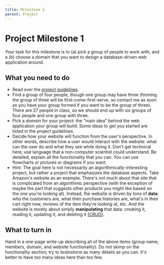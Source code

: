 ```yaml
---
title: Milestone 1
parent: Project
---
```


# Project Milestone 1

Your task for this milestone is to (a) pick a group of people to work with, and a (b) choose a domain that you want to design a database-driven web application around.

## What you need to do

-   Read over the  [project guidelines](index.md).
-   Find a group of four people, though one group may have three (forming the group of three will be first-come-first-serve, so contact me as soon as you have your group formed if you want to be the group of three). There are 27 people in class, so we should end up with six groups of four people and one group with three.
-   Pick a  _domain_  for your project: the "main idea" behind the web application your group will build. Some ideas to get you started are listed in the project guidelines.
-   Decide how your website will function from the user's perspective. In other words, describe how a user would interact with the website: what can the user do and what they see while doing it. Don't get technical here; use language that a non-computer scientist could understand. Be detailed; explain all the functionality that you can. You can use flowcharts or pictures or diagrams if you want.
-   Hint: The goal here is not necessarily an algorithmically-interesting project, but rather a project that emphasizes the database aspects. Take Amazon's website as an example. There's not much about that site that is complicated from an algorithmic perspective (with the exception of maybe the part that suggests other products you might like based on the one you're looking at). Instead, the website is driven by tons of **data**: who the customers are, what their purchase histories are, what's in their cart right now, reviews of the item they're looking at, etc.  And the website is mostly about simply **manipulating** that data: creating it, reading it, updating it, and deleting it [(CRUD)](https://en.wikipedia.org/wiki/Create,_read,_update_and_delete).

## What to turn in

Hand in a one-page write-up describing all of the above items (group name, members, domain, and website functionality). Do not skimp on the functionality section; try to brainstorm as many details as you can. It's better to have too many ideas here than too few.
